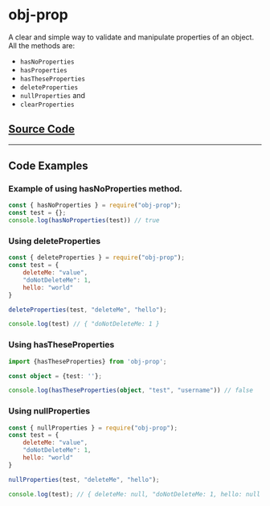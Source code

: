 # obj-prop

A clear and simple way to validate and manipulate properties of an object. All the methods are: 
* `hasNoProperties`
* `hasProperties`
* `hasTheseProperties`
* `deleteProperties`
* `nullProperties` and 
* `clearProperties`

## [Source Code](https://github.com/fireWizard23/obj-prop)

***

## Code Examples
### Example of using hasNoProperties method.

```javascript
const { hasNoProperties } = require("obj-prop");
const test = {}; 
console.log(hasNoProperties(test)) // true
```

### Using deleteProperties
```javascript
const { deleteProperties } = require("obj-prop");
const test = {
    deleteMe: "value",
    "doNotDeleteMe": 1,
    hello: "world"
}

deleteProperties(test, "deleteMe", "hello");

console.log(test) // { "doNotDeleteMe: 1 }

```
### Using hasTheseProperties 

```typescript
import {hasTheseProperties} from 'obj-prop';

const object = {test: ''};

console.log(hasTheseProperties(object, "test", "username")) // false


```


### Using nullProperties
```javascript
const { nullProperties } = require("obj-prop");
const test = {
    deleteMe: "value",
    "doNotDeleteMe": 1,
    hello: "world"
}

nullProperties(test, "deleteMe", "hello");

console.log(test); // { deleteMe: null, "doNotDeleteMe: 1, hello: null };

```

